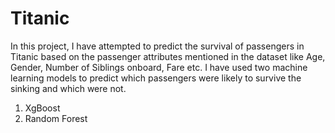 # Titanic

In this project, I have attempted to predict the survival of passengers in Titanic based on the passenger attributes mentioned in the 
dataset like Age, Gender, Number of Siblings onboard, Fare etc. I have used two machine learning models to predict which passengers were 
likely to survive the sinking and which were not.

1. XgBoost
2. Random Forest
